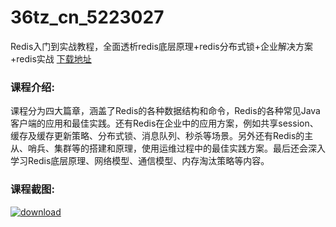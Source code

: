 # 36tz_cn_5223027
Redis入门到实战教程，全面透析redis底层原理+redis分布式锁+企业解决方案+redis实战
[下载地址](http://www.36tz.cn/article/5223027 "下载地址")
### 课程介绍:
课程分为四大篇章，涵盖了Redis的各种数据结构和命令，Redis的各种常见Java客户端的应用和最佳实践。还有Redis在企业中的应用方案，例如共享session、缓存及缓存更新策略、分布式锁、消息队列、秒杀等场景。另外还有Redis的主从、哨兵、集群等的搭建和原理，使用运维过程中的最佳实践方案。最后还会深入学习Redis底层原理、网络模型、通信模型、内存淘汰策略等内容。

### 课程截图:
[![download](http://36tz.cn/muke_img/2022_02_2-81.png "下载地址")](http://www.36tz.cn "下载地址")
